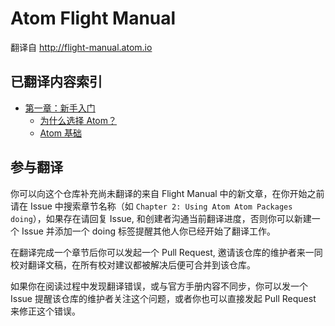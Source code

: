 # Atom Flight Manual

翻译自 <http://flight-manual.atom.io>

## 已翻译内容索引

* [第一章：新手入门](./chapter-1-getting-started/)
    * [为什么选择 Atom？](./chapter-1-getting-started/why-atom.md)
    * [Atom 基础](./chapter-1-getting-started/atom-basics.md)

## 参与翻译

你可以向这个仓库补充尚未翻译的来自 Flight Manual 中的新文章，在你开始之前请在 Issue 中搜索章节名称（如 `Chapter 2: Using Atom Atom Packages doing`），如果存在请回复 Issue, 和创建者沟通当前翻译进度，否则你可以新建一个 Issue 并添加一个 doing 标签提醒其他人你已经开始了翻译工作。

在翻译完成一个章节后你可以发起一个 Pull Request, 邀请该仓库的维护者来一同校对翻译文稿，在所有校对建议都被解决后便可合并到该仓库。

如果你在阅读过程中发现翻译错误，或与官方手册内容不同步，你可以发一个 Issue 提醒该仓库的维护者关注这个问题，或者你也可以直接发起 Pull Request 来修正这个错误。
